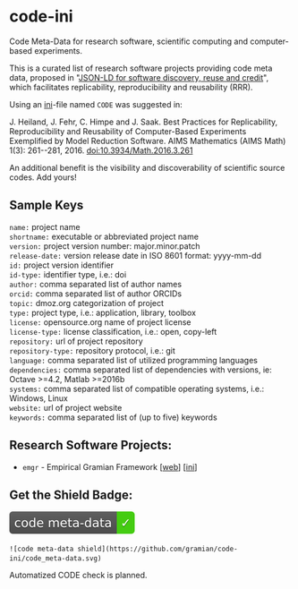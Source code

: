 code-ini
========

Code Meta-Data for research software, scientific computing and computer-based experiments.

This is a curated list of research software projects providing code meta data,
proposed in "[JSON-LD for software discovery, reuse and credit](http://www.arfon.org/json-ld-for-software-discovery-reuse-and-credit)",
which facilitates replicability, reproducibility and reusability (RRR).

Using an [ini](https://en.wikipedia.org/wiki/INI_file)-file named `CODE` was suggested in:

J. Heiland, J. Fehr, C. Himpe and J. Saak. Best Practices for Replicability, Reproducibility and Reusability of Computer-Based Experiments Exemplified by Model Reduction Software. AIMS Mathematics (AIMS Math) 1(3): 261--281, 2016. [doi:10.3934/Math.2016.3.261](http://doi.org/10.3934/Math.2016.3.261)

An additional benefit is the visibility and discoverability of scientific source codes.
Add yours!


## Sample Keys

`name:` project name  
`shortname:` executable or abbreviated project name  
`version:` project version number: major.minor.patch  
`release-date:` version release date in ISO 8601 format: yyyy-mm-dd  
`id:` project version identifier  
`id-type:` identifier type, i.e.: doi  
`author:` comma separated list of author names  
`orcid:` comma separated list of author ORCIDs  
`topic:` dmoz.org categorization of project  
`type:` project type, i.e.: application, library, toolbox  
`license:` opensource.org name of project license  
`license-type:` license classification, i.e.: open, copy-left  
`repository:` url of project repository  
`repository-type:` repository protocol, i.e.: git  
`language:` comma separated list of utilized programming languages  
`dependencies:` comma separated list of dependencies with versions, ie: Octave >=4.2, Matlab >=2016b  
`systems:` comma separated list of compatible operating systems, i.e.: Windows, Linux  
`website:` url of project website  
`keywords:` comma separated list of (up to five) keywords

## Research Software Projects:

* `emgr` - Empirical Gramian Framework  [[web](http://gramian.de)] [[ini](http://github.com/gramian/emgr/blob/master/CODE)]

## Get the Shield Badge:

![code meta-data shield](https://github.com/gramian/code-ini/blob/master/code_meta-data.svg)

`![code meta-data shield](https://github.com/gramian/code-ini/code_meta-data.svg)`

Automatized CODE check is planned.
